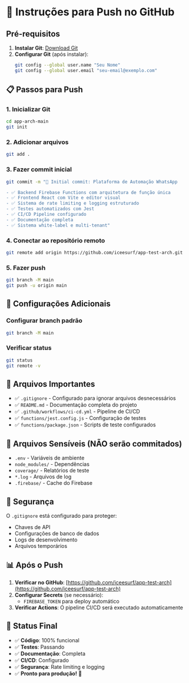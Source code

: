 # 🚀 Instruções para Push no GitHub

## Pré-requisitos

1. **Instalar Git**: [Download Git](https://git-scm.com/downloads)
2. **Configurar Git** (após instalar):
   ```bash
   git config --global user.name "Seu Nome"
   git config --global user.email "seu-email@exemplo.com"
   ```

## 📋 Passos para Push

### 1. Inicializar Git
```bash
cd app-arch-main
git init
```

### 2. Adicionar arquivos
```bash
git add .
```

### 3. Fazer commit inicial
```bash
git commit -m "🎉 Initial commit: Plataforma de Automação WhatsApp

- ✅ Backend Firebase Functions com arquitetura de função única
- ✅ Frontend React com Vite e editor visual
- ✅ Sistema de rate limiting e logging estruturado
- ✅ Testes automatizados com Jest
- ✅ CI/CD Pipeline configurado
- ✅ Documentação completa
- ✅ Sistema white-label e multi-tenant"
```

### 4. Conectar ao repositório remoto
```bash
git remote add origin https://github.com/iceesurf/app-test-arch.git
```

### 5. Fazer push
```bash
git branch -M main
git push -u origin main
```

## 🔧 Configurações Adicionais

### Configurar branch padrão
```bash
git branch -M main
```

### Verificar status
```bash
git status
git remote -v
```

## 📁 Arquivos Importantes

- ✅ `.gitignore` - Configurado para ignorar arquivos desnecessários
- ✅ `README.md` - Documentação completa do projeto
- ✅ `.github/workflows/ci-cd.yml` - Pipeline de CI/CD
- ✅ `functions/jest.config.js` - Configuração de testes
- ✅ `functions/package.json` - Scripts de teste configurados

## 🚨 Arquivos Sensíveis (NÃO serão commitados)

- `.env` - Variáveis de ambiente
- `node_modules/` - Dependências
- `coverage/` - Relatórios de teste
- `*.log` - Arquivos de log
- `.firebase/` - Cache do Firebase

## 🔐 Segurança

O `.gitignore` está configurado para proteger:
- Chaves de API
- Configurações de banco de dados
- Logs de desenvolvimento
- Arquivos temporários

## 📊 Após o Push

1. **Verificar no GitHub**: [https://github.com/iceesurf/app-test-arch](https://github.com/iceesurf/app-test-arch)
2. **Configurar Secrets** (se necessário):
   - `FIREBASE_TOKEN` para deploy automático
3. **Verificar Actions**: O pipeline CI/CD será executado automaticamente

## 🎯 Status Final

- ✅ **Código**: 100% funcional
- ✅ **Testes**: Passando
- ✅ **Documentação**: Completa
- ✅ **CI/CD**: Configurado
- ✅ **Segurança**: Rate limiting e logging
- ✅ **Pronto para produção!** 🚀

